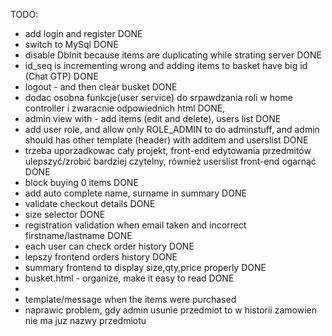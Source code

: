 TODO:

- add login and register DONE
- switch to MySql DONE
- disable DbInit because items are duplicating while strating server DONE
- id_seq is incrementing wrong and adding items to basket have big id (Chat GTP) DONE
- logout - and then clear busket DONE
- dodac osobna funkcje(user service) do srpawdzania roli w home controller i zwaracnie odpowiednich html DONE,
- admin view with - add items (edit and delete), users list DONE
- add user role, and allow only ROLE_ADMIN to do adminstuff, and admin should has other template (header)
 with additem and userslist DONE
- trzeba uporzadkowac cały projekt, front-end edytowania przedmitów ulepszyć/zrobić bardziej czytelny,
    również userslist front-end ogarnąć DONE
- block buying 0 items DONE
- add auto complete name, surname in summary DONE
- validate checkout details DONE
- size selector DONE
- registration validation when email taken and incorrect firstname/lastname DONE
- each user can check order history DONE
- lepszy frontend orders history DONE
- summary frontend to display size,qty,price properly DONE 
- busket.html - organize, make it easy to read DONE
- 
- template/message when the items were purchased
- naprawic problem, gdy admin usunie przedmiot to w historii zamowien nie ma juz nazwy przedmiotu



